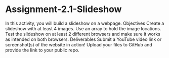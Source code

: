 # Assignment-2.1-Slideshow
In this activity, you will build a slideshow on a webpage. 
Objectives
Create a slideshow with at least 4 images.
Use an array to hold the image locations.
Test the slideshow on at least 2 different browsers and make sure it works as intended on both browsers.
Deliverables
Submit a YouTube video link or screenshot(s) of the website in action!
Upload your files to GitHub and provide the link to your public repo.
